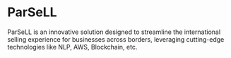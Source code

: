 # ParSeLL
ParSeLL is an innovative solution designed to streamline the international selling experience for businesses across borders, leveraging cutting-edge technologies like NLP, AWS, Blockchain, etc.
